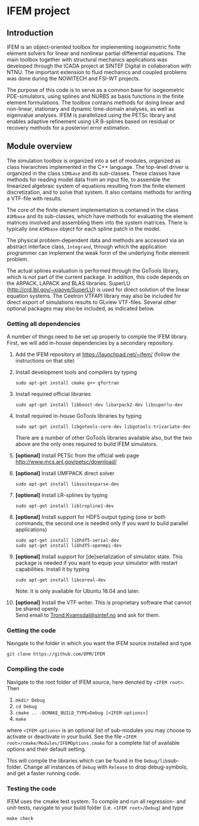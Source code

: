 # IFEM project

## Introduction

IFEM is an object-oriented toolbox for implementing isogeometric finite element
solvers for linear and nonlinear partial differential equations.
The main toolbox together with structural mechanics applications was developed
through the ICADA project at SINTEF Digital in collaboration with NTNU.
The important extension to fluid mechanics and coupled problems was done
during the NOWITECH and FSI-WT projects.

The purpose of this code is to serve as a common base for isogeometric
PDE-simulators, using splines and NURBS as basis functions in the finite element
formulations. The toolbox contains methods for doing linear and non-linear,
stationary and dynamic time-domain analyses, as well as eigenvalue analyses.
IFEM is parallelized using the PETSc library and enables adaptive refinement
using LR B-splines based on residual or recovery methods for a posteriori error estimation.

## Module overview

The simulation toolbox is organized into a set of modules,
organized as class hierarchies implemented in the C++ language.
The top-level driver is organized in the class `SIMbase` and its sub-classes.
These classes have methods for reading model data from an input file,
to assemble the linearized algebraic system of equations resulting from the
finite element discretization, and to solve that system.
It also contains methods for writing a VTF-file with results.

The core of the finite element implementation is contained in the class
`ASMbase` and its sub-classes, which have methods for evaluating the element
matrices involved and assembling them into the system matrices.
There is typically one `ASMbase` object for each spline patch in the model.

The physical problem-dependent data and methods are accessed via an abstract
interface class, `Integrand`, through which the application programmer can
implement the weak form of the underlying finite element problem.

The actual splines evaluation is performed through the GoTools library, which is
not part of the current package. In addition, this code depends on the ARPACK,
LAPACK and BLAS libraries. SuperLU (http://crd.lbl.gov/~xiaoye/SuperLU)
is used for direct solution of the linear equation systems.
The Ceetron VTFAPI library may also be included for direct
export of simulations results to GLview VTF-files.
Several other optional packages may also be included, as indicated below.

### Getting all dependencies

A number of things need to be set up properly to compile the IFEM library.
First, we will add in-house dependencies by a secondary repository.

1. Add the IFEM repository at https://launchpad.net/~ifem/
   (follow the instructions on that site)

2. Install development tools and compilers by typing

    `sudo apt-get install cmake g++ gfortran`

3. Install required official libraries

    `sudo apt-get install libboost-dev libarpack2-dev libsuperlu-dev`

4. Install required in-house GoTools libraries by typing

    `sudo apt-get install libgotools-core-dev libgotools-trivariate-dev`

   There are a number of other GoTools libraries available also, but
   the two above are the only ones required to build IFEM simulators.

5. **[optional]** Install PETSc from the official web page
   http://www.mcs.anl.gov/petsc/download/

6. **[optional]** Install UMFPACK direct solver

    `sudo apt-get install libsuitesparse-dev`

7. **[optional]** Install LR-splines by typing

    `sudo apt-get install liblrspline1-dev`

8. **[optional]** Install support for HDF5 output typing (one or both commands,
   the second one is needed only if you want to build parallel applications)

    `sudo apt-get install libhdf5-serial-dev`  
    `sudo apt-get install libhdf5-openmpi-dev`

9. **[optional]** Install support for [de]serialization of simulator state.
   This package is needed if you want to equip your simulator with restart
   capabilities. Install it by typing

    `sudo apt-get install libcereal-dev`

    Note: it is only available for Ubuntu 16.04 and later.

10. **[optional]** Install the VTF writer.
   This is proprietary software that cannot be shared openly.  
   Send email to Trond.Kvamsdal@sintef.no and ask for them.

### Getting the code

Navigate to the folder in which you want the IFEM source installed and type

    git clone https://github.com/OPM/IFEM

### Compiling the code

Navigate to the root folder of IFEM source, here denoted by `<IFEM root>`. Then

1. `mkdir Debug`
2. `cd Debug`
3. `cmake .. -DCMAKE_BUILD_TYPE=Debug [<IFEM-options>]`
4. `make `

where `<IFEM-options>` is an optional list of sub-modules
you may choose to activate or deactivate in your build.
See the file `<IFEM root>/cmake/Modules/IFEMOptions.cmake` for a complete list
of available options and their default setting.

This will compile the libraries which can be found in the `Debug/lib`sub-folder.
Change all instances of `Debug` with `Release` to drop debug-symbols,
and get a faster running code.

### Testing the code

IFEM uses the cmake test system.
To compile and run all regression- and unit-tests, navigate to your build
folder (i.e. `<IFEM root>/Debug`) and type

    make check
